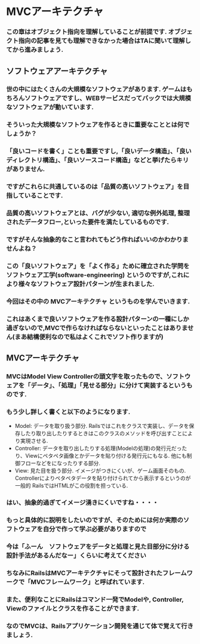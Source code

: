 # MVCアーキテクチャ

### この章はオブジェクト指向を理解していることが前提です. オブジェクト指向の記事を見ても理解できなかった場合はTAに聞いて理解してから進みましょう.

## ソフトウェアアーキテクチャ

### 世の中にはたくさんの大規模なソフトウェアがあります. ゲームはもちろんソフトウェアですし、WEBサービスだってバックでは大規模なソフトウェアが動いています.

### そういった大規模なソフトウェアを作るときに重要なこととは何でしょうか？

### 「良いコードを書く」ことも重要ですし,「良いデータ構造」、「良いディレクトリ構造」、「良いソースコード構造」などと挙げたらキリがありません.

### ですがこれらに共通しているのは「品質の高いソフトウェア」を目指していることです.

### 品質の高いソフトウェアとは、バグが少ない, 適切な例外処理, 整理されたデータフロー,といった要件を満たしているものです.

### ですがそんな抽象的なこと言われてもどう作ればいいのかわかりませんよね？

### この「良いソフトウェア」を「よく作る」ために確立された学問を **ソフトウェア工学(software-engineering)** というのですが,これにより様々なソフトウェア設計パターンが生まれました.

### 今回はその中の **MVCアーキテクチャ** というものを学んでいきます.

### これはあくまで良いソフトウェアを作る設計パターンの一種にしか過ぎないので,MVCで作らなければならないといったことはありません(まあ結構便利なので私はよくこれでソフト作りますが)

## MVCアーキテクチャ

### MVCはModel View Controllerの頭文字を取ったもので、ソフトウェアを「データ」、「処理」「見せる部分」に分けて実装するというものです.

### もう少し詳しく書くと以下のようになります.

* Model: データを取り扱う部分. Railsではこれをクラスで実装し、データを保存したり取り出したりするときはこのクラスのメソッドを呼び出すことにより実現させる.
* Controller: データを取り出したりする処理(Modelの処理)の発行元だったり、Viewにペタペタ画像とかデータを貼り付ける発行元にもなる. 他にも制御フローなどをになったりする部分.
* View: 見た目を扱う部分. イメージがつきにくいが、ゲーム画面そのもの. Controllerによりペタペタデータを貼り付けられてから表示するというのが一般的 RailsではHTMLがこの役割を担っている.

### はい、抽象的過ぎてイメージ湧きにくいですね・・・・

### もっと具体的に説明をしたいのですが、そのためには何か実際のソフトウェアを自分で作って学ぶ必要がありますので

### 今は「ふーん　ソフトウェアをデータと処理と見た目部分に分ける設計手法があるんだなー」くらいに考えてください

### ちなみにRailsはMVCアーキテクチャにそって設計されたフレームワークで「MVCフレームワーク」と呼ばれています.

### また、便利なことにRailsはコマンド一発でModelや, Controller, Viewのファイルとクラスを作ることができます.

### なのでMVCは、Railsアプリケーション開発を通じて体で覚えて行きましょう.